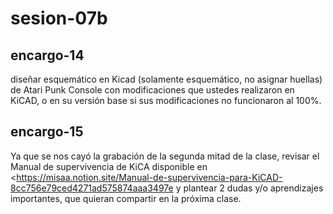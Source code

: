 # sesion-07b
## encargo-14

diseñar esquemático en Kicad (solamente esquemático, no asignar huellas) de Atari Punk Console con modificaciones que ustedes realizaron en KiCAD, o en su versión base si sus modificaciones no funcionaron al 100%.

## encargo-15

Ya que se nos cayó la grabación de la segunda mitad de la clase, revisar el Manual de supervivencia de KiCA disponible en <<https://misaa.notion.site/Manual-de-supervivencia-para-KiCAD-8cc756e79ced4271ad575874aaa3497e> y plantear 2 dudas y/o aprendizajes importantes, que quieran compartir en la próxima clase.
